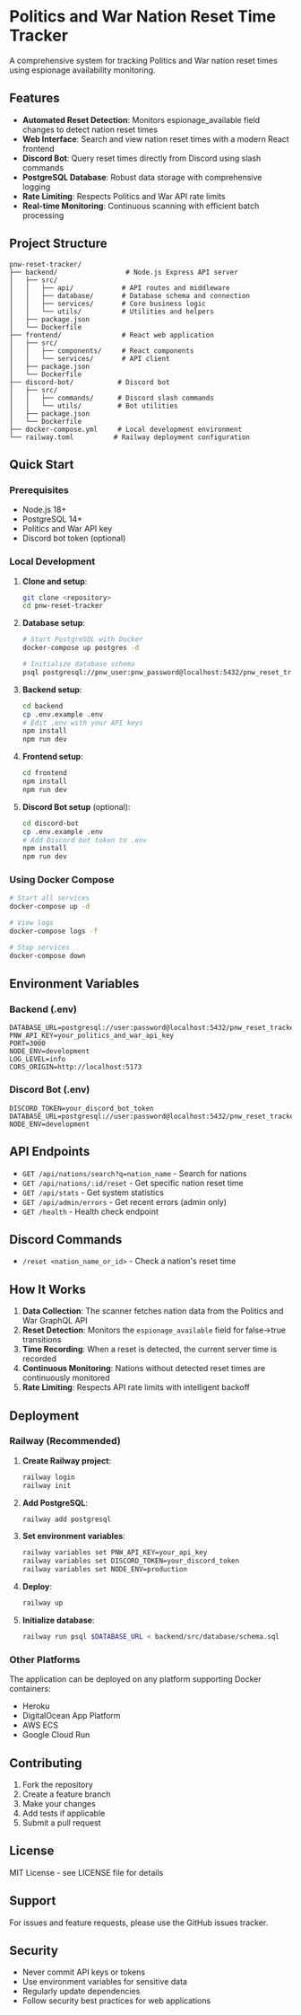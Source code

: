 # Politics and War Nation Reset Time Tracker

A comprehensive system for tracking Politics and War nation reset times using espionage availability monitoring.

## Features

- **Automated Reset Detection**: Monitors espionage_available field changes to detect nation reset times
- **Web Interface**: Search and view nation reset times with a modern React frontend
- **Discord Bot**: Query reset times directly from Discord using slash commands
- **PostgreSQL Database**: Robust data storage with comprehensive logging
- **Rate Limiting**: Respects Politics and War API rate limits
- **Real-time Monitoring**: Continuous scanning with efficient batch processing

## Project Structure

```
pnw-reset-tracker/
├── backend/                 # Node.js Express API server
│   ├── src/
│   │   ├── api/            # API routes and middleware
│   │   ├── database/       # Database schema and connection
│   │   ├── services/       # Core business logic
│   │   └── utils/          # Utilities and helpers
│   ├── package.json
│   └── Dockerfile
├── frontend/               # React web application
│   ├── src/
│   │   ├── components/     # React components
│   │   └── services/       # API client
│   ├── package.json
│   └── Dockerfile
├── discord-bot/           # Discord bot
│   ├── src/
│   │   ├── commands/      # Discord slash commands
│   │   └── utils/         # Bot utilities
│   ├── package.json
│   └── Dockerfile
├── docker-compose.yml     # Local development environment
└── railway.toml          # Railway deployment configuration
```

## Quick Start

### Prerequisites

- Node.js 18+
- PostgreSQL 14+
- Politics and War API key
- Discord bot token (optional)

### Local Development

1. **Clone and setup**:
   ```bash
   git clone <repository>
   cd pnw-reset-tracker
   ```

2. **Database setup**:
   ```bash
   # Start PostgreSQL with Docker
   docker-compose up postgres -d

   # Initialize database schema
   psql postgresql://pnw_user:pnw_password@localhost:5432/pnw_reset_tracker < backend/src/database/schema.sql
   ```

3. **Backend setup**:
   ```bash
   cd backend
   cp .env.example .env
   # Edit .env with your API keys
   npm install
   npm run dev
   ```

4. **Frontend setup**:
   ```bash
   cd frontend
   npm install
   npm run dev
   ```

5. **Discord Bot setup** (optional):
   ```bash
   cd discord-bot
   cp .env.example .env
   # Add Discord bot token to .env
   npm install
   npm run dev
   ```

### Using Docker Compose

```bash
# Start all services
docker-compose up -d

# View logs
docker-compose logs -f

# Stop services
docker-compose down
```

## Environment Variables

### Backend (.env)
```env
DATABASE_URL=postgresql://user:password@localhost:5432/pnw_reset_tracker
PNW_API_KEY=your_politics_and_war_api_key
PORT=3000
NODE_ENV=development
LOG_LEVEL=info
CORS_ORIGIN=http://localhost:5173
```

### Discord Bot (.env)
```env
DISCORD_TOKEN=your_discord_bot_token
DATABASE_URL=postgresql://user:password@localhost:5432/pnw_reset_tracker
NODE_ENV=development
```

## API Endpoints

- `GET /api/nations/search?q=nation_name` - Search for nations
- `GET /api/nations/:id/reset` - Get specific nation reset time
- `GET /api/stats` - Get system statistics
- `GET /api/admin/errors` - Get recent errors (admin only)
- `GET /health` - Health check endpoint

## Discord Commands

- `/reset <nation_name_or_id>` - Check a nation's reset time

## How It Works

1. **Data Collection**: The scanner fetches nation data from the Politics and War GraphQL API
2. **Reset Detection**: Monitors the `espionage_available` field for false→true transitions
3. **Time Recording**: When a reset is detected, the current server time is recorded
4. **Continuous Monitoring**: Nations without detected reset times are continuously monitored
5. **Rate Limiting**: Respects API rate limits with intelligent backoff

## Deployment

### Railway (Recommended)

1. **Create Railway project**:
   ```bash
   railway login
   railway init
   ```

2. **Add PostgreSQL**:
   ```bash
   railway add postgresql
   ```

3. **Set environment variables**:
   ```bash
   railway variables set PNW_API_KEY=your_api_key
   railway variables set DISCORD_TOKEN=your_discord_token
   railway variables set NODE_ENV=production
   ```

4. **Deploy**:
   ```bash
   railway up
   ```

5. **Initialize database**:
   ```bash
   railway run psql $DATABASE_URL < backend/src/database/schema.sql
   ```

### Other Platforms

The application can be deployed on any platform supporting Docker containers:
- Heroku
- DigitalOcean App Platform
- AWS ECS
- Google Cloud Run

## Contributing

1. Fork the repository
2. Create a feature branch
3. Make your changes
4. Add tests if applicable
5. Submit a pull request

## License

MIT License - see LICENSE file for details

## Support

For issues and feature requests, please use the GitHub issues tracker.

## Security

- Never commit API keys or tokens
- Use environment variables for sensitive data
- Regularly update dependencies
- Follow security best practices for web applications